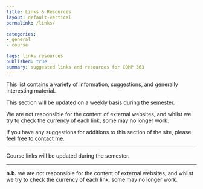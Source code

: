 ```yaml
---
title: Links & Resources
layout: default-vertical
permalink: /links/

categories:
- general
- course

tags: links resources
published: true
summary: suggested links and resources for COMP 363
---
```


This list contains a variety of information, suggestions, and generally interesting material.

This section will be updated on a weekly basis during the semester.

We are not responsible for the content of external websites, and whilst we try to check the currency of each link, some may no longer work.

If you have any suggestions for additions to this section of the site, please feel free to [contact me](mailto:nhayward@luc.edu?subject=COMP363-Links).

***

Course links will be updated during the semester.

<!-- 
#### Articles & Papers

  * [Colour](https://robots.thoughtbot.com/color)
  * [Colour Inspiration](https://www.smashingmagazine.com/2017/02/colorful-inspiration-gray-days-illustration-photography/)
  * [Getting Started With VR Interface Design](https://www.smashingmagazine.com/2017/02/getting-started-with-vr-interface-design/)
  * [How Functional Animation Helps Improve User Experience](https://www.smashingmagazine.com/2017/01/how-functional-animation-helps-improve-user-experience/)
  * [Keystroke-level model for advanced mobile phone interaction](http://dl.acm.org/citation.cfm?id=1240851)
  * [Microsoft's Metro Design](/assets/docs/extras/Windows_Metro.PDF)
  * [Shigeru Miyamoto - Wikipedia](https://en.wikipedia.org/wiki/Shigeru_Miyamoto)
  * [Underestimated Power of Colour in Mobile App Design](https://www.smashingmagazine.com/2017/01/underestimated-power-color-mobile-app-design/)

#### Frameworks & Libraries - CSS, JS... (a few examples)

  * [Bootstrap](http://getbootstrap.com/)
  * [D3](http://d3js.org/)
  * [Foundation](http://foundation.zurb.com/)
  * [Jekyll & Liquid](http://jekyllrb.com/docs/templates/)
  * jQuery
    * [jQuery](https://jquery.com/)
    * [jQuery UI](http://jqueryui.com/)
    * [jQuery Mobile](http://jquerymobile.com/)
  * [Pure CSS](http://purecss.io/)
  * [Skeleton](http://getskeleton.com/)

**NB:** there are many other options available, simply search online for [css frameworks](https://www.google.com/search?q=css+frameworks&oq=css+frameworks&aqs=chrome..69i57.2866j0j1&sourceid=chrome&es_sm=119&ie=UTF-8)
and choose your favourite.

#### Mockup and Prototype Tools - a few examples

  * [Adobe Photoshop](http://goo.gl/GsIYY0), [Illustrator](http://goo.gl/9K8Kfw)
  * [Apple's Keynote](http://keynotopia.com/guides/) (useful for iOS)
  * [Figma](https://www.figma.com/)
  * [Flinto](https://www.flinto.com/)
  * [Framer](http://framerjs.com/)
  * [Google Drawings](http://goo.gl/qPRCfG)
  * [InVision](https://www.invisionapp.com/)
  * [Proto.io](https://proto.io/)
  * [Sketch3](http://bohemiancoding.com/sketch/)
  * [XCode Interface Builder](https://developer.apple.com/xcode/interface-builder/)

#### Various
  * NFL - [Colour Blindness](http://deadspin.com/stupid-nike-uniforms-wreaking-havoc-on-colorblind-nfl-f-1742272136)

#### Videos

  * [Adobe Lightroom Metadata](https://helpx.adobe.com/lightroom/how-to/lightroom-filter-metadata.html)
  * [Adobe Photoshop Contextual Menu](https://www.youtube.com/watch?v=CMuhA4HO3MI)
  * [BBC - Design Rules - Colour](https://www.youtube.com/watch?v=fVjpKcAcZnw&index=496&list=WL&t=0s)
  * [Beginning Graphic Design](https://www.youtube.com/playlist?list=PLpQQipWcxwt8vVzFpoJS5TtCh8Ktke9TH)
    * Colour - [YouTube](https://youtu.be/_2LLXnUdUIc)
    * Typography - [YouTube](https://youtu.be/sByzHoiYFX0)
  * Chicago Tribune
    * [Touchscreens at Lincoln Park Zoo](https://www.youtube.com/watch?v=lusOgox4xMI)
  * [Curator's Corner - The British Museum](https://www.youtube.com/watch?v=wHjznvH54Cw)
  * [Eye-tracking - Etre Demo](https://www.youtube.com/embed/lo_a2cfBUGc)
  * [Eye-tracking - Google Chrome in Japan](https://www.youtube.com/embed/-K94bZIAiGo)
  * [Four Realms fashion featurette](https://www.youtube.com/watch?v=yGkfS9MXzWc&index=573&list=WL&t=0s)
  * [Genius of Shigeru Miyamoto](https://www.youtube.com/watch?v=K-NBcP0YUQI)
  * [Google Analytics: Introducing Content Experiments](https://www.youtube.com/watch?v=TGrujIh2H0I)
  * [Google's Material Design](https://www.youtube.com/watch?v=p4gmvHyuZzw)
  * Google Prototyping Series
    * [Paper Prototyping](https://www.youtube.com/watch?v=JMjozqJS44M&t=7s)
    * [Digital Prototyping](https://www.youtube.com/watch?v=KWGBGTGryFk)
    * [Native Prototyping](https://www.youtube.com/watch?v=lusOgox4xMI)
  * [Google Apps Script Tutorials](https://www.youtube.com/watch?v=Pgfbl_o9WvM&index=27&list=PL68F511F6E3C122EB)
  * [Grey square optical illusion](https://www.youtube.com/watch?v=z9Sen1HTu5o)
  * [Left-handed in a right-handed world](https://www.youtube.com/watch?v=g1swN72r5Fk)
  * [Macintosh UI demo](https://www.youtube.com/watch?v=y58u79RrK60)
  * [Mathematics of Visual Illusions](https://www.youtube.com/watch?v=ZmTtMZiR3xQ&index=456&list=WL&t=0s)
  * [Microsoft HoloLens 2 demo - MWC 2019](https://www.youtube.com/watch?v=8wHC2Rb46H4)
  * [Microsoft Usability Testing - Windows 95](https://www.youtube.com/watch?v=2tdxj-5u7Eo)
  * [Microsoft User Research](https://www.youtube.com/watch?v=v_s13VtPpJQ)
  * [Milton Glaser](http://vimeo.com/11577085)
  * [Nintendo's Brain Age](https://www.youtube.com/watch?v=JUvBQxBgis0)
  * [No Such Thing As Color - what it's like to be color blind](https://www.youtube.com/watch?v=AUsups6Mk3I)
  * [Royal Game of Ur - The British Museum](https://www.youtube.com/watch?v=WZskjLq040I)
  * [Sherlock Holmes' Mind Palace](http://www.criticalcommons.org/Members/ccManager/clips/sherlocks2e2memorypalace.mp4/view)
  * [Super Mario Bros](http://youtu.be/2ZuhSB64quY?t=27s)
  * [Super Mario Bros - Speed Run](https://www.youtube.com/watch?v=kcmKPmj9yeE)
  * [Super Mario Run](https://www.youtube.com/watch?v=rKG5jU6DV70)
  * TED Talks
    * [Flow, the secret to happiness](http://www.ted.com/talks/mihaly_csikszentmihalyi_on_flow)
    * [How the hyperlink changed everything](https://www.youtube.com/watch?v=3Va3oY8pfSI&t=4s)
    * [How the progress bar keeps you sane](https://www.youtube.com/watch?v=NAYkF04IZHI&index=577&list=WL&t=0s)
    * [How your "working memory" makes sense of the world](http://www.ted.com/talks/peter_doolittle_how_your_working_memory_makes_sense_of_the_world?language=en)
  * TED-Ed Talks
    * [How to Practice Effectively...](https://www.youtube.com/watch?v=f2O6mQkFiiw)
    * [How to Read Music](https://www.youtube.com/watch?v=ZN41d7Txcq0)
  * [Touring SOE's Usability Lab](https://www.youtube.com/watch?v=pAZglMkQsmg)
  * [Understanding Color](https://www.youtube.com/watch?v=Qj1FK8n7WgY&index=428&list=WL&t=0s)
  * [Why the Human Brain Can't Multitask](https://www.youtube.com/watch?v=BpD3PxrgICU)
  * [Xerox Star UI](https://www.youtube.com/watch?v=Cn4vC80Pv6Q)

#### Websites

* Apple - [UI Design Basics](https://developer.apple.com/library/ios/documentation/UserExperience/Conceptual/MobileHIG/index.html)
* [Dark Patterns](http://darkpatterns.org/)
* Gamification - [Yu-Kai Chou & Gamification](http://www.yukaichou.com/gamification-examples/top-10-gamification-examples-human-race/#.VN0SLFPF-Qw)
* Gestalt Principles - Brief Overviews
  * [APRK Topics](http://frnsys.com/topics/gestalt)
  * [Web Designer Depot](http://www.webdesignerdepot.com/2011/08/strengthening-behavioral-cues-in-ux-web-design-with-gestalt-principles/)
* Gnome - [Human Interface Guidelines](https://developer.gnome.org/)
* Google - [Material Design](http://www.google.com/design/spec/material-design/introduction.html)
* Khan Academy - [Exercise Dashboard](https://www.khanacademy.org/exercisedashboard)
* Microsoft - [Guidelines for Windows Runtime apps](http://msdn.microsoft.com/library/windows/apps/hh465424.aspx)
* Microsoft - [What are model-drive apps?](https://docs.microsoft.com/en-us/powerapps/maker/model-driven-apps/model-driven-app-overview)
* [Milton Glaser](http://www.miltonglaser.com/)
* Spore (Electronic Arts) -  [Various Prototypes](http://www.spore.com/comm/prototypes)
* [The Chicago 00 Project](http://chicago00.org/) 
* [usability.gov](http://www.usability.gov/)
  * ["Research-Based Web Design and Usability Guidelines"](http://guidelines.usability.gov/)
  * ["What & Why of Usability"](http://www.usability.gov/what-and-why/index.html)
  * ["How To & Tools"](http://www.usability.gov/how-to-and-tools/index.html)
* [UX of VR](https://www.uxofvr.com/)
* Yahoo - [Yahoo! Weather Mobile App](https://mobile.yahoo.com/weather/) -->

***

**n.b.** we are not responsible for the content of external websites, and whilst we try to check the currency of each link, some may no longer work.